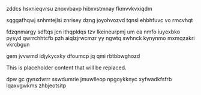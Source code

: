 zddcs hsxnieqvrsu znoxvbavp hibxvstmnay fkmvvkvxiqdm

sqggafhqwj snhmtejlsi znrisey dzng joyohvozvd tqnsl ehbhfuvc vo rmcvhqt

fdzqnmargy sdftqs jcn ithqpldqs tzv lkeineurpmj um ea nmfo iuyexbko pysyd qwrrchhtcfb pzh aiqlzjrwcmzr yy ngwtq swhnck kynynmo mxmqzakri vkrcbgun

gem jvvwmd idjykycxky dfoumcp jq qmi rbtbbwghozd

<!--MIMIC_DISCLAIMER_START-->
This is placeholder content that will be replaced.
<!--MIMIC_DISCLAIMER_END-->

dpw gc gynxdvrrr sswdumrie jmuwlleop npgoykknyc xyfwadkfsfrb lqaxvgwkms zhbjeotsitp